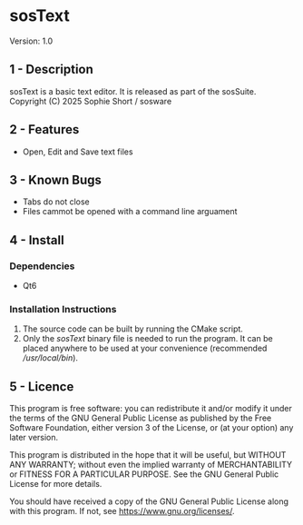 # sosText
Version: 1.0

## 1 - Description
sosText is a basic text editor. It is released as part of the sosSuite.  
Copyright (C) 2025  Sophie Short / sosware

## 2 - Features
- Open, Edit and Save text files

## 3 - Known Bugs
- Tabs do not close
- Files cammot be opened with a command line arguament

## 4 - Install
### Dependencies
- Qt6

### Installation Instructions
1. The source code can be built by running the CMake script.
2. Only the *sosText* binary file is needed to run the program. It can be placed anywhere to be used at your convenience (recommended */usr/local/bin*).

## 5 - Licence
This program is free software: you can redistribute it and/or modify
it under the terms of the GNU General Public License as published by
the Free Software Foundation, either version 3 of the License, or
(at your option) any later version.  

This program is distributed in the hope that it will be useful,
but WITHOUT ANY WARRANTY; without even the implied warranty of
MERCHANTABILITY or FITNESS FOR A PARTICULAR PURPOSE.  See the
GNU General Public License for more details.  

You should have received a copy of the GNU General Public License
along with this program.  If not, see <https://www.gnu.org/licenses/>.